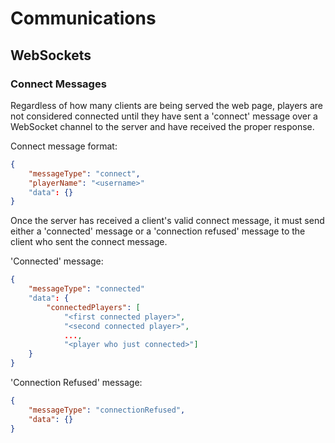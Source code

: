 # Communications

## WebSockets

### Connect Messages

Regardless of how many clients are being served the web page, players are not considered connected until they have sent a 'connect' message over a WebSocket channel to the server and have received the proper response.

Connect message format:

```json
{
    "messageType": "connect", 
    "playerName": "<username>"
    "data": {}
}
```

Once the server has received a client's valid connect message, it must send either a 'connected' message or a 'connection refused' message to the client who sent the connect message.

'Connected' message: 

```json
{
    "messageType": "connected"
    "data": {
        "connectedPlayers": [
            "<first connected player>", 
            "<second connected player>", 
            ..., 
            "<player who just connected>"]
    }
}
```

'Connection Refused' message: 

```json
{
    "messageType": "connectionRefused",
    "data": {}
}
```
